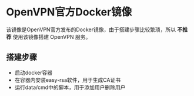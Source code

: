 # OpenVPN官方Docker镜像

该镜像是OpenVPN官方发布的Docker镜像，由于搭建步骤比较繁琐，所以 **不推荐** 使用该镜像搭建 OpenVPN 服务。

## 搭建步骤

- 启动docker容器
- 在容器内安装easy-rsa软件，用于生成CA证书
- 运行data/cmd中的脚本，用于添加用户删除用户
